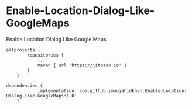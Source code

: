 # Enable-Location-Dialog-Like-GoogleMaps
Enable Location Dialog Like Google Maps

```
allprojects {
		repositories {
			...
			maven { url 'https://jitpack.io' }
		}
	}

dependencies {
	        implementation 'com.github.immujahidkhan:Enable-Location-Dialog-Like-GoogleMaps:1.0'
	}
```
